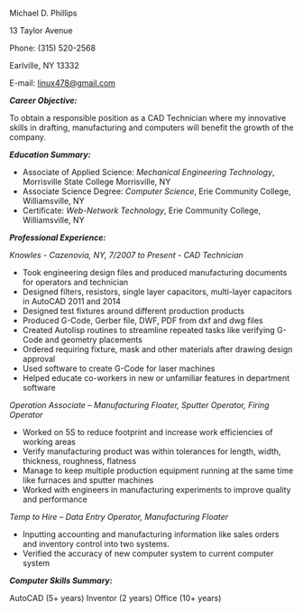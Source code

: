 Michael D. Phillips 

13 Taylor Avenue

Phone: (315) 520-2568

Earlville, NY 13332

E-mail: [linux478@gmail.com](mailto:linux478@gmail.com?Subject=Resume)

_**Career Objective:**_

To obtain a responsible position as a CAD Technician where my innovative skills in drafting, manufacturing and computers will benefit the growth of the company.

_**Education Summary:**_

* Associate of Applied Science: _Mechanical Engineering Technology_, Morrisville State College Morrisville, NY
* Associate Science Degree: _Computer Science_, Erie Community College, Williamsville, NY
* Certificate: _Web-Network Technology_, Erie Community College, Williamsville, NY 

_**Professional Experience:**_

_Knowles - Cazenovia, NY, 7/2007 to Present - CAD Technician_

* Took engineering design files and produced manufacturing documents for operators and technician 
* Designed filters, resistors, single layer capacitors, multi-layer capacitors in AutoCAD 2011 and 2014
* Designed test fixtures around different production products
* Produced G-Code, Gerber file, DWF, PDF from dxf and dwg files
* Created Autolisp routines to streamline repeated tasks like verifying G-Code and geometry placements
* Ordered requiring fixture, mask and other materials after drawing design approval
* Used software to create G-Code for laser machines
* Helped educate co-workers in new or unfamiliar features in department software

_Operation Associate – Manufacturing Floater, Sputter Operator, Firing Operator_

* Worked on 5S to reduce footprint and increase work efficiencies of working areas
* Verify manufacturing product was within tolerances for length, width, thickness, roughness, flatness
* Manage to keep multiple production equipment running at the same time like furnaces and sputter machines
* Worked with engineers in manufacturing experiments to improve quality and performance

_Temp to Hire – Data Entry Operator, Manufacturing Floater_

* Inputting accounting and manufacturing information like sales orders and inventory control into two systems.  
* Verified the accuracy of new computer system to current computer system

_**Computer Skills Summary:**_

AutoCAD (5+ years) Inventor (2 years) Office (10+ years)

